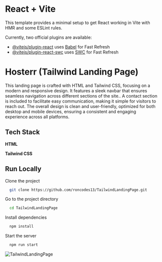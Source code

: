 # React + Vite

This template provides a minimal setup to get React working in Vite with HMR and some ESLint rules.

Currently, two official plugins are available:

- [@vitejs/plugin-react](https://github.com/vitejs/vite-plugin-react/blob/main/packages/plugin-react/README.md) uses [Babel](https://babeljs.io/) for Fast Refresh
- [@vitejs/plugin-react-swc](https://github.com/vitejs/vite-plugin-react-swc) uses [SWC](https://swc.rs/) for Fast Refresh



# Hosterr (Tailwind Landing Page)

This landing page is crafted with HTML and Tailwind CSS, focusing on a modern and responsive design. It features a sleek navbar that
ensures seamless navigation across different sections of the site.. A contact section is included to facilitate easy communication,
making it simple for visitors to reach out. The overall design is clean and user-friendly, optimized for both desktop and mobile devices,
ensuring a consistent and engaging experience across all platforms.


## Tech Stack

**HTML** 

**Tailwind CSS** 


## Run Locally

Clone the project

```bash
  git clone https://github.com/roncodes13/TailwindLandingPage.git
```

Go to the project directory

```bash
  cd TailwindLandingPage
```

Install dependencies

```bash
  npm install
```

Start the server


```bash
  npm run start
```

![TailwindLandingPage](https://github.com/user-attachments/assets/c6d9780b-b3ff-452c-ac34-c96b07d52774)


